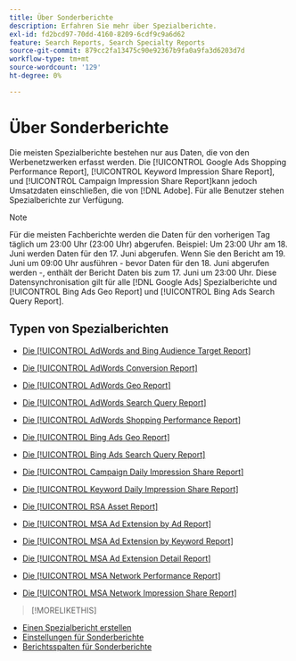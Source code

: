 ```yaml
---
title: Über Sonderberichte
description: Erfahren Sie mehr über Spezialberichte.
exl-id: fd2bcd97-70dd-4160-8209-6cdf9c9a6d62
feature: Search Reports, Search Specialty Reports
source-git-commit: 879cc2fa13475c90e92367b9fa0a9fa3d6203d7d
workflow-type: tm+mt
source-wordcount: '129'
ht-degree: 0%

---
```


# Über Sonderberichte

Die meisten Spezialberichte bestehen nur aus Daten, die von den Werbenetzwerken erfasst werden. Die [!UICONTROL Google Ads Shopping Performance Report], [!UICONTROL Keyword Impression Share Report], und [!UICONTROL Campaign Impression Share Report]kann jedoch Umsatzdaten einschließen, die von [!DNL Adobe]. Für alle Benutzer stehen Spezialberichte zur Verfügung.

>[!NOTE]
>
>Für die meisten Fachberichte werden die Daten für den vorherigen Tag täglich um 23:00 Uhr (23:00 Uhr) abgerufen. Beispiel: Um 23:00 Uhr am 18. Juni werden Daten für den 17. Juni abgerufen. Wenn Sie den Bericht am 19. Juni um 09:00 Uhr ausführen - bevor Daten für den 18. Juni abgerufen werden -, enthält der Bericht Daten bis zum 17. Juni um 23:00 Uhr. Diese Datensynchronisation gilt für alle [!DNL Google Ads] Spezialberichte und [!UICONTROL Bing Ads Geo Report] und [!UICONTROL Bing Ads Search Query Report].

## Typen von Spezialberichten

* [Die [!UICONTROL AdWords and Bing Audience Target Report]](/help/search-social-commerce/reports/management/specialty/adwords-bing-audience-target-report.md)

* [Die [!UICONTROL AdWords Conversion Report]](/help/search-social-commerce/reports/management/specialty/adwords-conversion-report.md)

* [Die [!UICONTROL AdWords Geo Report]](/help/search-social-commerce/reports/management/specialty/adwords-geo-report.md)

* [Die [!UICONTROL AdWords Search Query Report]](/help/search-social-commerce/reports/management/specialty/adwords-search-query-report.md)

* [Die [!UICONTROL AdWords Shopping Performance Report]](/help/search-social-commerce/reports/management/specialty/adwords-shopping-performance-report.md)

* [Die [!UICONTROL Bing Ads Geo Report]](/help/search-social-commerce/reports/management/specialty/bing-ads-geo-report.md)

* [Die [!UICONTROL Bing Ads Search Query Report]](/help/search-social-commerce/reports/management/specialty/bing-ads-search-query-report.md)

* [Die [!UICONTROL Campaign Daily Impression Share Report]](/help/search-social-commerce/reports/management/specialty/campaign-daily-impression-share-report.md)

* [Die [!UICONTROL Keyword Daily Impression Share Report]](/help/search-social-commerce/reports/management/specialty/keyword-daily-impression-share-report.md)

* [Die [!UICONTROL RSA Asset Report]](/help/search-social-commerce/reports/management/specialty/rsa-asset-report.md)

* [Die [!UICONTROL MSA Ad Extension by Ad Report]](msa-ad-extension-detail-report.md)

* [Die [!UICONTROL MSA Ad Extension by Keyword Report]](msa-ad-extension-by-keyword-report.md)

* [Die [!UICONTROL MSA Ad Extension Detail Report]](msa-ad-extension-by-ad-report.md)

* [Die [!UICONTROL MSA Network Performance Report]](msa-network-performance-report.md)

* [Die [!UICONTROL MSA Network Impression Share Report]](msa-network-impression-share-report.md)

>[!MORELIKETHIS]
>
* [Einen Spezialbericht erstellen](/help/search-social-commerce/reports/management/specialty/specialty-report-generate.md)
* [Einstellungen für Sonderberichte](/help/search-social-commerce/reports/management/specialty/specialty-report-settings.md)
* [Berichtsspalten für Sonderberichte](/help/search-social-commerce/reports/management/specialty/specialty-report-columns.md)
